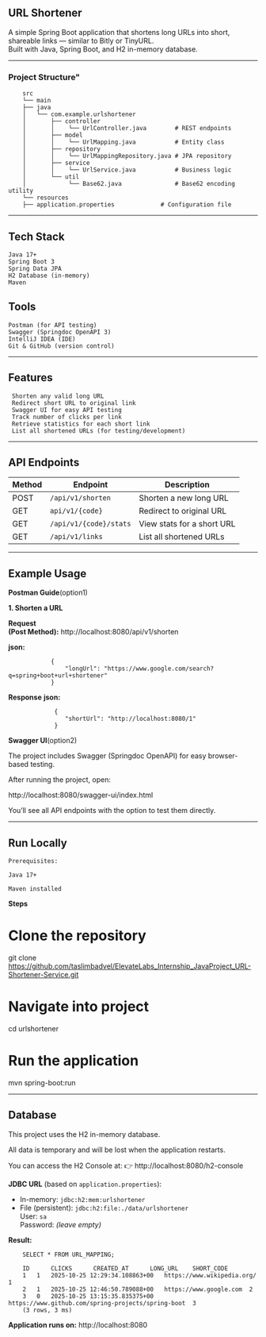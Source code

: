 ## URL Shortener

A simple Spring Boot application that shortens long URLs into short, shareable links — similar to Bitly or TinyURL.  
Built with Java, Spring Boot, and H2 in-memory database.

---

### Project Structure"

        src
        └── main
        ├── java
        │   └── com.example.urlshortener
        │       ├── controller
        │       │    └── UrlController.java        # REST endpoints
        │       ├── model
        │       │    └── UrlMapping.java           # Entity class
        │       ├── repository
        │       │    └── UrlMappingRepository.java # JPA repository
        │       ├── service
        │       │    └── UrlService.java           # Business logic
        │       └── util
        │            └── Base62.java               # Base62 encoding utility
        └── resources
        ├── application.properties             # Configuration file
                     
        

---

## Tech Stack

    Java 17+
    Spring Boot 3
    Spring Data JPA
    H2 Database (in-memory)
    Maven

## Tools
    Postman (for API testing)
    Swagger (Springdoc OpenAPI 3)
    IntelliJ IDEA (IDE)
    Git & GitHub (version control)


---

##  Features

     Shorten any valid long URL  
     Redirect short URL to original link  
     Swagger UI for easy API testing
     Track number of clicks per link  
     Retrieve statistics for each short link  
     List all shortened URLs (for testing/development)

---

##  API Endpoints

| Method  | Endpoint               | Description                |
|---------|------------------------|----------------------------|
| POST    | `/api/v1/shorten`      | Shorten a new long URL     |
| GET     | `api/v1/{code}`        | Redirect to original URL   |
| GET     | `/api/v1/{code}/stats` | View stats for a short URL |
| GET     | `/api/v1/links`        | List all shortened URLs    |

---

## Example Usage
**Postman Guide**(option1)

**1. Shorten a URL**

**Request**  
   **(Post Method):** http://localhost:8080/api/v1/shorten

   **json:**
            
                {
                    "longUrl": "https://www.google.com/search?q=spring+boot+url+shortener"
                }

**Response**
**json:**

                 {
                    "shortUrl": "http://localhost:8080/1"
                 }          


**Swagger UI**(option2)

The project includes Swagger (Springdoc OpenAPI) for easy browser-based testing.

After running the project, open:
    
http://localhost:8080/swagger-ui/index.html
    
You’ll see all API endpoints with the option to test them directly.
    
---


## Run Locally

    Prerequisites:
    
    Java 17+
    
    Maven installed

**Steps**
# Clone the repository
  git clone https://github.com/taslimbadvel/ElevateLabs_Internship_JavaProject_URL-Shortener-Service.git
        
# Navigate into project
  cd urlshortener
    
# Run the application
  mvn spring-boot:run

----

## Database

This project uses the H2 in-memory database.

All data is temporary and will be lost when the application restarts.

You can access the H2 Console at:
👉 http://localhost:8080/h2-console

**JDBC URL** (based on `application.properties`):
- In-memory: `jdbc:h2:mem:urlshortener`
- File (persistent): `jdbc:h2:file:./data/urlshortener`  
User: `sa`  
Password: *(leave empty)*

**Result:**
        
        SELECT * FROM URL_MAPPING;

        ID  	CLICKS  	CREATED_AT  	LONG_URL  	SHORT_CODE  
        1	1	2025-10-25 12:29:34.108863+00	https://www.wikipedia.org/	1
        2	1	2025-10-25 12:46:50.789088+00	https://www.google.com	2
        3	0	2025-10-25 13:15:35.835375+00	https://www.github.com/spring-projects/spring-boot	3
        (3 rows, 3 ms)


**Application runs on:**
 http://localhost:8080